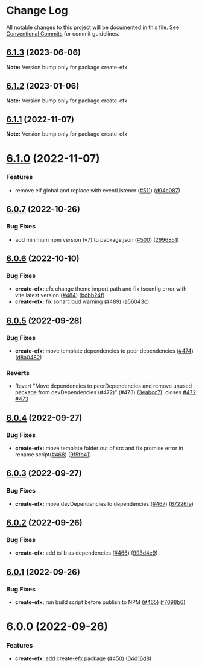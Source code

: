 # Change Log

All notable changes to this project will be documented in this file.
See [Conventional Commits](https://conventionalcommits.org) for commit guidelines.

## [6.1.3](https://github.com/Refinitiv/refinitiv-ui/compare/create-efx@6.1.2...create-efx@6.1.3) (2023-06-06)

**Note:** Version bump only for package create-efx

## [6.1.2](https://github.com/Refinitiv/refinitiv-ui/compare/create-efx@6.1.1...create-efx@6.1.2) (2023-01-06)

**Note:** Version bump only for package create-efx

## [6.1.1](https://github.com/Refinitiv/refinitiv-ui/compare/create-efx@6.1.0...create-efx@6.1.1) (2022-11-07)

**Note:** Version bump only for package create-efx

# [6.1.0](https://github.com/Refinitiv/refinitiv-ui/compare/create-efx@6.0.7...create-efx@6.1.0) (2022-11-07)

### Features

- remove elf global and replace with eventListener ([#511](https://github.com/Refinitiv/refinitiv-ui/issues/511)) ([d94c087](https://github.com/Refinitiv/refinitiv-ui/commit/d94c0875ea048c86f94ce35c6b2929f796252fff))

## [6.0.7](https://github.com/Refinitiv/refinitiv-ui/compare/create-efx@6.0.6...create-efx@6.0.7) (2022-10-26)

### Bug Fixes

- add minimum npm version (v7) to package.json ([#500](https://github.com/Refinitiv/refinitiv-ui/issues/500)) ([2996851](https://github.com/Refinitiv/refinitiv-ui/commit/2996851e0cd84274fbf284e9763298ce894b6a94))

## [6.0.6](https://github.com/Refinitiv/refinitiv-ui/compare/create-efx@6.0.5...create-efx@6.0.6) (2022-10-10)

### Bug Fixes

- **create-efx:** efx change theme import path and fix tsconfig error with vite latest version ([#484](https://github.com/Refinitiv/refinitiv-ui/issues/484)) ([bdbb24f](https://github.com/Refinitiv/refinitiv-ui/commit/bdbb24ff1470cf8761e7c2c8e76a19b290c11987))
- **create-efx:** fix sonarcloud warning ([#489](https://github.com/Refinitiv/refinitiv-ui/issues/489)) ([a56043c](https://github.com/Refinitiv/refinitiv-ui/commit/a56043c32651cd582719ce99d9be1f8896564778))

## [6.0.5](https://github.com/Refinitiv/refinitiv-ui/compare/create-efx@6.0.4...create-efx@6.0.5) (2022-09-28)

### Bug Fixes

- **create-efx:** move template dependencies to peer dependencies ([#474](https://github.com/Refinitiv/refinitiv-ui/issues/474)) ([d8a0482](https://github.com/Refinitiv/refinitiv-ui/commit/d8a04824ce44361dce2e6dae09a40ecb89286276))

### Reverts

- Revert "Move dependencies to peerDependencies and remove unused package from devDependencies (#472)" (#473) ([3eabcc7](https://github.com/Refinitiv/refinitiv-ui/commit/3eabcc7a7fb9814350da19c6e35b2db55a7bd30e)), closes [#472](https://github.com/Refinitiv/refinitiv-ui/issues/472) [#473](https://github.com/Refinitiv/refinitiv-ui/issues/473)

## [6.0.4](https://github.com/Refinitiv/refinitiv-ui/compare/create-efx@6.0.3...create-efx@6.0.4) (2022-09-27)

### Bug Fixes

- **create-efx:** move template folder out of src and fix promise error in rename script([#468](https://github.com/Refinitiv/refinitiv-ui/issues/468)) ([9f5fb41](https://github.com/Refinitiv/refinitiv-ui/commit/9f5fb41517fdd49e208671a1c1411666e8008aee))

## [6.0.3](https://github.com/Refinitiv/refinitiv-ui/compare/create-efx@6.0.2...create-efx@6.0.3) (2022-09-27)

### Bug Fixes

- **create-efx:** move devDependencies to dependencies ([#467](https://github.com/Refinitiv/refinitiv-ui/issues/467)) ([67226fe](https://github.com/Refinitiv/refinitiv-ui/commit/67226fed03a689fb838809d5774e089d03a68f01))

## [6.0.2](https://github.com/Refinitiv/refinitiv-ui/compare/create-efx@6.0.1...create-efx@6.0.2) (2022-09-26)

### Bug Fixes

- **create-efx:** add tslib as dependencies ([#466](https://github.com/Refinitiv/refinitiv-ui/issues/466)) ([993d4e9](https://github.com/Refinitiv/refinitiv-ui/commit/993d4e91d702f0e355b404b491abfeee79fbfa3f))

## [6.0.1](https://github.com/Refinitiv/refinitiv-ui/compare/create-efx@6.0.0...create-efx@6.0.1) (2022-09-26)

### Bug Fixes

- **create-efx:** run build script before publish to NPM ([#465](https://github.com/Refinitiv/refinitiv-ui/issues/465)) ([f7098b6](https://github.com/Refinitiv/refinitiv-ui/commit/f7098b6b2f9e1c6d9ae8feff1def58953400f485))

# 6.0.0 (2022-09-26)

### Features

- **create-efx:** add create-efx package ([#450](https://github.com/Refinitiv/refinitiv-ui/issues/450)) ([04d16d8](https://github.com/Refinitiv/refinitiv-ui/commit/04d16d802848144141c985373dbf5a56247cfa62))
